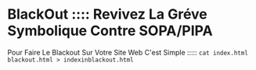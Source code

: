 # BlackOut :::: Revivez La Gréve Symbolique Contre SOPA/PIPA
Pour Faire Le Blackout Sur Votre Site Web C'est Simple ::::: `cat index.html blackout.html > indexinblackout.html`
